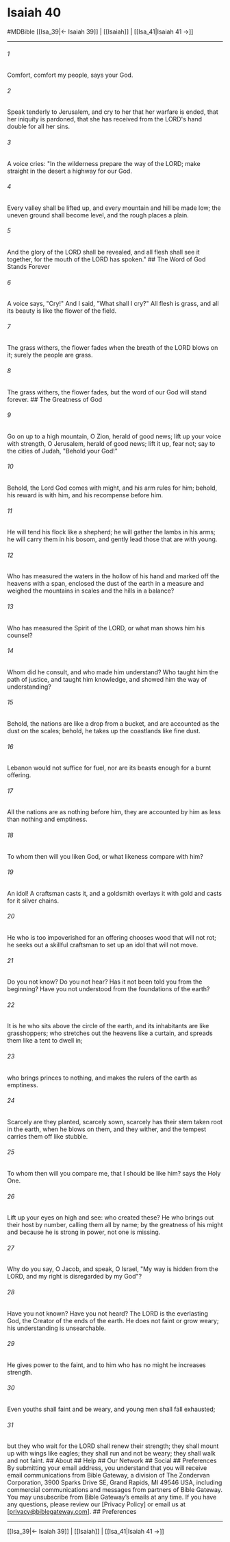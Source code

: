 # Isaiah 40
#MDBible
[[Isa_39|← Isaiah 39]] | [[Isaiah]] | [[Isa_41|Isaiah 41 →]]

***


###### 1 
Comfort, comfort my people, says your God. 

###### 2 
Speak tenderly to Jerusalem, and cry to her that her warfare is ended, that her iniquity is pardoned, that she has received from the LORD's hand double for all her sins. 

###### 3 
A voice cries: "In the wilderness prepare the way of the LORD; make straight in the desert a highway for our God. 

###### 4 
Every valley shall be lifted up, and every mountain and hill be made low; the uneven ground shall become level, and the rough places a plain. 

###### 5 
And the glory of the LORD shall be revealed, and all flesh shall see it together, for the mouth of the LORD has spoken." ## The Word of God Stands Forever 

###### 6 
A voice says, "Cry!" And I said, "What shall I cry?" All flesh is grass, and all its beauty is like the flower of the field. 

###### 7 
The grass withers, the flower fades when the breath of the LORD blows on it; surely the people are grass. 

###### 8 
The grass withers, the flower fades, but the word of our God will stand forever. ## The Greatness of God 

###### 9 
Go on up to a high mountain, O Zion, herald of good news; lift up your voice with strength, O Jerusalem, herald of good news; lift it up, fear not; say to the cities of Judah, "Behold your God!" 

###### 10 
Behold, the Lord God comes with might, and his arm rules for him; behold, his reward is with him, and his recompense before him. 

###### 11 
He will tend his flock like a shepherd; he will gather the lambs in his arms; he will carry them in his bosom, and gently lead those that are with young. 

###### 12 
Who has measured the waters in the hollow of his hand and marked off the heavens with a span, enclosed the dust of the earth in a measure and weighed the mountains in scales and the hills in a balance? 

###### 13 
Who has measured the Spirit of the LORD, or what man shows him his counsel? 

###### 14 
Whom did he consult, and who made him understand? Who taught him the path of justice, and taught him knowledge, and showed him the way of understanding? 

###### 15 
Behold, the nations are like a drop from a bucket, and are accounted as the dust on the scales; behold, he takes up the coastlands like fine dust. 

###### 16 
Lebanon would not suffice for fuel, nor are its beasts enough for a burnt offering. 

###### 17 
All the nations are as nothing before him, they are accounted by him as less than nothing and emptiness. 

###### 18 
To whom then will you liken God, or what likeness compare with him? 

###### 19 
An idol! A craftsman casts it, and a goldsmith overlays it with gold and casts for it silver chains. 

###### 20 
He who is too impoverished for an offering chooses wood that will not rot; he seeks out a skillful craftsman to set up an idol that will not move. 

###### 21 
Do you not know? Do you not hear? Has it not been told you from the beginning? Have you not understood from the foundations of the earth? 

###### 22 
It is he who sits above the circle of the earth, and its inhabitants are like grasshoppers; who stretches out the heavens like a curtain, and spreads them like a tent to dwell in; 

###### 23 
who brings princes to nothing, and makes the rulers of the earth as emptiness. 

###### 24 
Scarcely are they planted, scarcely sown, scarcely has their stem taken root in the earth, when he blows on them, and they wither, and the tempest carries them off like stubble. 

###### 25 
To whom then will you compare me, that I should be like him? says the Holy One. 

###### 26 
Lift up your eyes on high and see: who created these? He who brings out their host by number, calling them all by name; by the greatness of his might and because he is strong in power, not one is missing. 

###### 27 
Why do you say, O Jacob, and speak, O Israel, "My way is hidden from the LORD, and my right is disregarded by my God"? 

###### 28 
Have you not known? Have you not heard? The LORD is the everlasting God, the Creator of the ends of the earth. He does not faint or grow weary; his understanding is unsearchable. 

###### 29 
He gives power to the faint, and to him who has no might he increases strength. 

###### 30 
Even youths shall faint and be weary, and young men shall fall exhausted; 

###### 31 
but they who wait for the LORD shall renew their strength; they shall mount up with wings like eagles; they shall run and not be weary; they shall walk and not faint. ## About ## Help ## Our Network ## Social ## Preferences By submitting your email address, you understand that you will receive email communications from Bible Gateway, a division of The Zondervan Corporation, 3900 Sparks Drive SE, Grand Rapids, MI 49546 USA, including commercial communications and messages from partners of Bible Gateway. You may unsubscribe from Bible Gateway&rsquo;s emails at any time. If you have any questions, please review our [Privacy Policy] or email us at [privacy@biblegateway.com]. ## Preferences

***

[[Isa_39|← Isaiah 39]] | [[Isaiah]] | [[Isa_41|Isaiah 41 →]]
